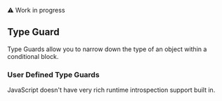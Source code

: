 :warning: Work in progress

## Type Guard
Type Guards allow you to narrow down the type of an object within a conditional block.


### User Defined Type Guards
JavaScript doesn't have very rich runtime introspection support built in.
